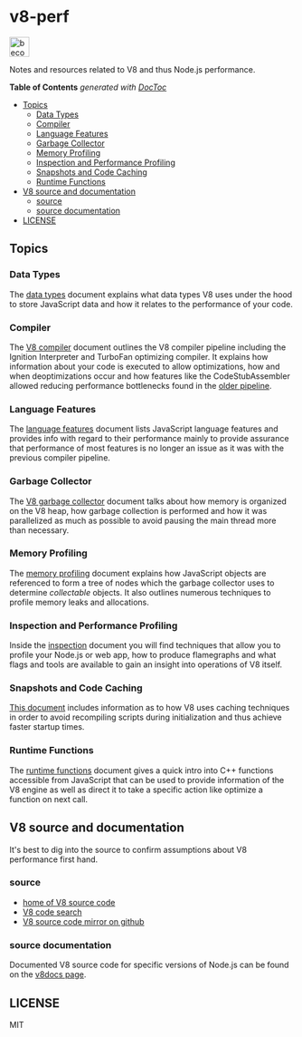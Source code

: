 # v8-perf

<a href="https://www.patreon.com/bePatron?u=8663953"><img alt="become a patron" src="https://c5.patreon.com/external/logo/become_a_patron_button.png" height="35px"></a>

Notes and resources related to V8 and thus Node.js performance.

<!-- START doctoc generated TOC please keep comment here to allow auto update -->
<!-- DON'T EDIT THIS SECTION, INSTEAD RE-RUN doctoc TO UPDATE -->
**Table of Contents**  *generated with [DocToc](https://github.com/thlorenz/doctoc)*

- [Topics](#topics)
  - [Data Types](#data-types)
  - [Compiler](#compiler)
  - [Language Features](#language-features)
  - [Garbage Collector](#garbage-collector)
  - [Memory Profiling](#memory-profiling)
  - [Inspection and Performance Profiling](#inspection-and-performance-profiling)
  - [Snapshots and Code Caching](#snapshots-and-code-caching)
  - [Runtime Functions](#runtime-functions)
- [V8 source and documentation](#v8-source-and-documentation)
  - [source](#source)
  - [source documentation](#source-documentation)
- [LICENSE](#license)

<!-- END doctoc generated TOC please keep comment here to allow auto update -->

## Topics

### Data Types

The [data types](data-types.md) document explains what data types V8 uses under the hood to
store JavaScript data and how it relates to the performance of your code.

### Compiler

The [V8 compiler](compiler.md) document outlines the V8 compiler pipeline including the
Ignition Interpreter and TurboFan optimizing compiler. It explains how information about your
code is executed to allow optimizations, how and when deoptimizations occur and how features
like the CodeStubAssembler allowed reducing performance bottlenecks found in the [older
pipeline](crankshaft/compiler.md).

### Language Features

The [language features](language-features.md) document lists JavaScript language features and
provides info with regard to their performance mainly to provide assurance that performance of
most features is no longer an issue as it was with the previous compiler pipeline.

### Garbage Collector

The [V8 garbage collector](gc.md) document talks about how memory is organized on the V8 heap,
how garbage collection is performed and how it was parallelized as much as possible to avoid
pausing the main thread more than necessary.

### Memory Profiling

The [memory profiling](memory-profiling.md) document explains how JavaScript objects are
referenced to form a tree of nodes which the garbage collector uses to determine _collectable_
objects. It also outlines numerous techniques to profile memory leaks and allocations.

### Inspection and Performance Profiling

Inside the [inspection](inspection.md) document you will find techniques that allow you to
profile your Node.js or web app, how to produce flamegraphs and what flags and tools are
available to gain an insight into operations of V8 itself.

### Snapshots and Code Caching

[This document](snapshots+code-caching.md) includes information as to how V8 uses caching
techniques in order to avoid recompiling scripts during initialization and thus achieve faster
startup times.

### Runtime Functions

The [runtime functions](runtime-functions.md) document gives a quick intro into C++ functions
accessible from JavaScript that can be used to provide information of the V8 engine as well as
direct it to take a specific action like optimize a function on next call.

## V8 source and documentation

It's best to dig into the source to confirm assumptions about V8 performance first hand.

### source

- [home of V8 source code](https://code.google.com/p/v8/)
- [V8 code search](https://code.google.com/p/v8/codesearch)
- [V8 source code mirror on github](https://github.com/v8/v8/)

### source documentation

Documented V8 source code for specific versions of Node.js can be found on the [v8docs
page](https://v8docs.nodesource.com/).

## LICENSE

MIT
